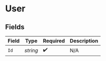 # User


## Fields

| Field              | Type               | Required           | Description        |
| ------------------ | ------------------ | ------------------ | ------------------ |
| `Id`               | *string*           | :heavy_check_mark: | N/A                |